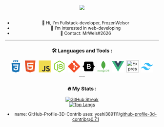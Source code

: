 <div id="header" align="center">
  <img src="https://media.giphy.com/media/M9gbBd9nbDrOTu1Mqx/giphy.gif" width="100"/>
</div>
<div id="counter" align="center">
    <img src="https://komarev.com/ghpvc/?username=frozenwelsor&style=flat-square&color=blue" alt=""/>
<h1About me🔎</h1>

- 👋 Hi, I'm Fullstack-developer, FrozenWelsor
- 👀 I’m interested in web-developing
- 🌟 Contact: MrWels#2626
---

### :hammer_and_wrench: Languages and Tools :
<div>
  <a src="#">
    <img src="https://github.com/devicons/devicon/blob/master/icons/css3/css3-plain-wordmark.svg"  title="CSS3" alt="CSS" width="40" height="40"/>&nbsp;
    <img src="https://github.com/devicons/devicon/blob/master/icons/html5/html5-original.svg" title="HTML5" alt="HTML" width="40" height="40"/>&nbsp;
    <img src="https://github.com/devicons/devicon/blob/master/icons/javascript/javascript-original.svg" title="JavaScript" alt="JavaScript" width="40" height="40"/>&nbsp;
    <img src="https://raw.githubusercontent.com/devicons/devicon/1119b9f84c0290e0f0b38982099a2bd027a48bf1/icons/nodejs/nodejs-original.svg" title="NodeJS" alt="NodeJS" width="40" height="40"/>&nbsp;
    <img src="https://github.com/devicons/devicon/blob/master/icons/git/git-plain.svg" title="Git" **alt="Git" width="40" height="40"/>&nbsp;
    <img src="https://github.com/devicons/devicon/blob/master/icons/bootstrap/bootstrap-plain.svg" title="Bootstrap" **alt="Bootstrap" width="40" height="40"/>&nbsp;
    <img src="https://github.com/devicons/devicon/blob/master/icons/mongodb/mongodb-plain-wordmark.svg" title="Mongo" **alt="Mongo" width="40" height="40"/>&nbsp;
    <img src="https://github.com/devicons/devicon/blob/master/icons/vuejs/vuejs-original.svg" title="Vue" **alt="Vue" width="40" height="40"/>&nbsp;
    <img src="https://cdn.discordapp.com/attachments/872748406127337482/1086957103836581958/image.png" title="Express" **alt="Express" width="40" height="40"/>&nbsp;
    <img src="https://github.com/devicons/devicon/blob/master/icons/tailwindcss/tailwindcss-plain.svg" title="tailwindcss" **alt="tailwindcss" width="40" height="40"/>&nbsp;
  </a>
</div>
---

### :fire: My Stats :

[![GitHub Streak](http://github-readme-streak-stats.herokuapp.com?user=FrozenWelsor&theme=dark&background=000000)](https://git.io/streak-stats)
  <br>
[![Top Langs](https://github-readme-stats.vercel.app/api/top-langs/?username=FrozenWelsor&theme=dark&background=000000)](https://github.com/anuraghazra/github-readme-stats)
  
- name: GitHub-Profile-3D-Contrib
  uses: yoshi389111/github-profile-3d-contrib@0.7.1
